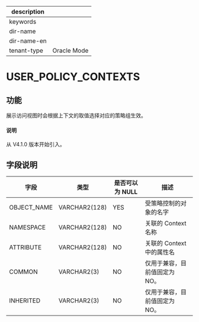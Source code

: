 |description||
|---|---|
|keywords||
|dir-name||
|dir-name-en||
|tenant-type|Oracle Mode|

# USER_POLICY_CONTEXTS

## 功能

展示访问视图时会根据上下文的取值选择对应的策略组生效。

<main id="notice" type='explain'>
  <h4>说明</h4>
  <p>从 V4.1.0 版本开始引入。</p>
</main>

## 字段说明

| 字段 | 类型 | 是否可以为 NULL | 描述 |
| --- | --- | --- | --- |
| OBJECT_NAME | VARCHAR2(128) | YES | 受策略控制的对象的名字 |
| NAMESPACE | VARCHAR2(128) | NO | 关联的 Context 名称 |
| ATTRIBUTE | VARCHAR2(128) | NO | 关联的 Context 中的属性名 |
| COMMON | VARCHAR2(3) | NO | 仅用于兼容，目前值固定为 NO。 |
| INHERITED | VARCHAR2(3) | NO | 仅用于兼容，目前值固定为 NO。 |
